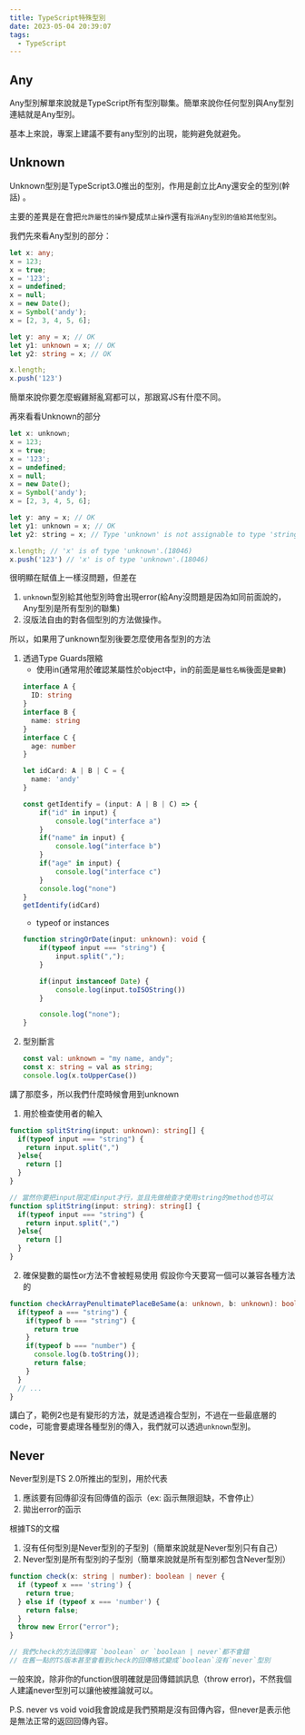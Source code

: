 ```yaml
---
title: TypeScript特殊型別
date: 2023-05-04 20:39:07
tags:
  - TypeScript
---
```


## Any
Any型別解單來說就是TypeScript所有型別聯集。簡單來說你任何型別與Any型別連結就是Any型別。

基本上來說，專案上建議不要有any型別的出現，能夠避免就避免。

## Unknown
Unknown型別是TypeScript3.0推出的型別，作用是創立比Any還安全的型別(幹話)
。

主要的差異是在會把`允許屬性的操作`變成`禁止操作`還有`指派Any型別的值給其他型別`。

我們先來看Any型別的部分：
```typescript
let x: any;
x = 123;
x = true;
x = '123';
x = undefined;
x = null;
x = new Date();
x = Symbol('andy');
x = [2, 3, 4, 5, 6];

let y: any = x; // OK
let y1: unknown = x; // OK
let y2: string = x; // OK

x.length;
x.push('123')
```

簡單來說你要怎麼蝦雞掰亂寫都可以，那跟寫JS有什麼不同。

再來看看Unknown的部分
```javascript
let x: unknown;
x = 123;
x = true;
x = '123';
x = undefined;
x = null;
x = new Date();
x = Symbol('andy');
x = [2, 3, 4, 5, 6];

let y: any = x; // OK
let y1: unknown = x; // OK
let y2: string = x; // Type 'unknown' is not assignable to type 'string'.

x.length; // 'x' is of type 'unknown'.(18046)
x.push('123') // 'x' is of type 'unknown'.(18046)
```

很明顯在賦值上一樣沒問題，但差在
1. `unknown`型別給其他型別時會出現error(給Any沒問題是因為如同前面說的，Any型別是所有型別的聯集)
2. 沒版法自由的對各個型別的方法做操作。

所以，如果用了unknown型別後要怎麼使用各型別的方法
1. 透過Type Guards限縮
    - 使用in(通常用於確認某屬性於object中，in的前面是`屬性名稱`後面是`變數`)
    ```typescript
    interface A {
      ID: string
    }
    interface B {
      name: string
    }
    interface C {
      age: number
    }
   
    let idCard: A | B | C = {
      name: 'andy'
    }
   
    const getIdentify = (input: A | B | C) => {
        if("id" in input) {
            console.log("interface a")
        }
        if("name" in input) {
            console.log("interface b")
        }
        if("age" in input) {
            console.log("interface c")
        }
        console.log("none")
    }
    getIdentify(idCard)
    ```
    - typeof or instances
    ```typescript
    function stringOrDate(input: unknown): void {
        if(typeof input === "string") {
            input.split(",");
        }
    
        if(input instanceof Date) {
            console.log(input.toISOString())
        }
    
        console.log("none");
    }
    ```
2. 型別斷言
    ```typescript
    const val: unknown = "my name, andy";
    const x: string = val as string;
    console.log(x.toUpperCase())
    ```

講了那麼多，所以我們什麼時候會用到unknown
1. 用於檢查使用者的輸入
```typescript
function splitString(input: unknown): string[] {
  if(typeof input === "string") {
    return input.split(",")
  }else{
    return []
  }
}

// 當然你要把input限定成input才行，並且先做檢查才使用string的method也可以
function splitString(input: string): string[] {
  if(typeof input === "string") {
    return input.split(",")
  }else{
    return []
  }
}
```
2. 確保變數的屬性or方法不會被輕易使用
假設你今天要寫一個可以兼容各種方法的
```typescript
function checkArrayPenultimatePlaceBeSame(a: unknown, b: unknown): boolean {
  if(typeof a === "string") {
    if(typeof b === "string") {
      return true
    }
    if(typeof b === "number") {
      console.log(b.toString());
      return false;
    }
  }
  // ...
}
```
講白了，範例2也是有變形的方法，就是透過複合型別，不過在一些最底層的code，可能會要處理各種型別的傳入，我們就可以透過`unknown`型別。

## Never
Never型別是TS 2.0所推出的型別，用於代表
1. 應該要有回傳卻沒有回傳值的函示（ex: 函示無限迴缺，不會停止）
2. 拋出error的函示

根據TS的文檔
1. 沒有任何型別是Never型別的子型別（簡單來說就是Never型別只有自己）
2. Never型別是所有型別的子型別（簡單來說就是所有型別都包含Never型別）

```typescript
function check(x: string | number): boolean | never {
  if (typeof x === 'string') {
    return true;
  } else if (typeof x === 'number') {
    return false;
  }
  throw new Error("error");
}

// 我們check的方法回傳寫 `boolean` or `boolean | never`都不會錯
// 在舊一點的TS版本甚至會看到check的回傳格式變成`boolean`沒有`never`型別
```

一般來說，除非你的function很明確就是回傳錯誤訊息（throw error)，不然我個人建議never型別可以讓他被推論就可以。

P.S. never vs void
void我會說成是我們預期是沒有回傳內容，但never是表示他是無法正常的返回回傳內容。